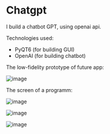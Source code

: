 # Chatgpt

I build a chatbot GPT, using openai api.

Technologies used:
- PyQT6 (for building GUI)
- OpenAI (for building chatbot)

The low-fidelity prototype of future app:

![image](https://user-images.githubusercontent.com/102950421/217766534-b56add04-e65a-439e-888f-d76e3f353bd8.png)


The screen of a programm:

![image](https://user-images.githubusercontent.com/102950421/223039753-5db375de-0056-4506-9913-dc1cef8fa597.png)


![image](https://user-images.githubusercontent.com/102950421/223041216-a5b4cee7-c53f-409e-8a56-17d42e578a0d.png)


![image](https://user-images.githubusercontent.com/102950421/223041951-3c987c59-de27-48e2-9df2-bbe875d9bb77.png)


